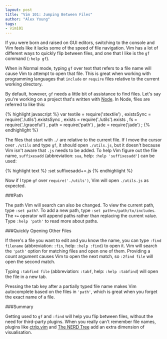 ```yaml
---
layout: post
title: "Vim 101: Jumping Between Files"
author: "Alex Young"
tags: 
- vim101
---
```


If you were born and raised on GUI editors, switching to the console and Vim feels like it lacks some of the speed of file navigation.  Vim has a lot of different ways to quickly flip between files, and one that I like is the `gf` command (`:help gf`).

When in Normal mode, typing `gf` over text that refers to a file name will cause Vim to attempt to open that file.  This is great when working with programming languages that `include` or `require` files relative to the current working directory.

By default, however, `gf` needs a little bit of assistance to find files.  Let's say you're working on a project that's written with [Node](http://nodejs.org/).  In Node, files are referred to like this:

{% highlight javascript %}
var textile = require('stextile')
  , existsSync = require('./utils').existsSync
  , exists = require('./utils').exists
  , fs = require('./graceful')
  , path = require('path')
  , jade = require('jade')
;
{% endhighlight %}

The files that start with `./` are relative to the current file.  If I move the cursor over `./utils` and type `gf`, it should open `./utils.js`, but it doesn't because Vim isn't aware that `.js` needs to be added.  To help Vim figure out the file name, `suffixesadd` (abbreviation: `sua`, help: `:help 'suffixesadd'`) can be used:

{% highlight text %}
:set suffixesadd+=.js
{% endhighlight %}

Now if I type `gf` over `require('./utils')`, Vim will open `./utils.js` as expected.

###Path

The path Vim will search can also be changed.  To view the current path, type `:set path?`.  To add a new path, type `:set path+=/path/to/includes`.  The `+=` operator will append paths rather than replacing the current value.  Type `:help 'path'` to read more about paths.

###Quickly Opening Other Files

If there's a file you want to edit and you know the name, you can type `:find filename` (abbreviation: `:fin`, help: `:help :find`) to open it.  Vim will search the `'path'` option for matching files and open one of them.  Providing a count argument causes Vim to open the next match, so `:2find file` will open the second match.

Typing `:tabfind file` (abbreviation: `:tabf`, help: `:help :tabfind`) will open the file in a new tab.

Pressing the tab key after a partially typed file name makes Vim autocomplete based on the files in `'path'`, which is great when you forget the exact name of a file.

###Summary

Getting used to `gf` and `:find` will help you flip between files, without the need for third-party plugins.  When you really can't remember file names, plugins like [ctrlp.vim](http://kien.github.com/ctrlp.vim/) and [The NERD Tree](http://www.vim.org/scripts/script.php?script_id=1658) add an extra dimension of visualisation.

